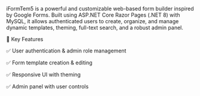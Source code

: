 iFormTem5 is a powerful and customizable web-based form builder inspired by Google Forms. Built using ASP.NET Core Razor Pages (.NET 8) with MySQL, it allows authenticated users to create, organize, and manage dynamic templates, theming, full-text search, and a robust admin panel.

🔑 Key Features

✅ User authentication & admin role management

✅ Form template creation & editing

✅ Responsive UI with theming

✅ Admin panel with user controls 
